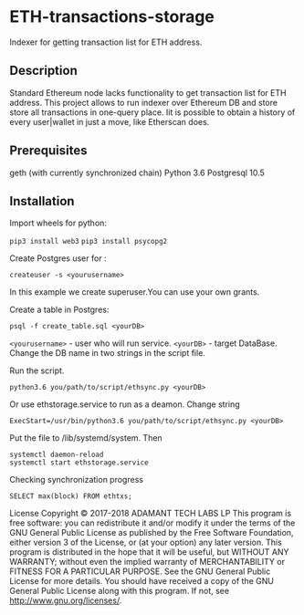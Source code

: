 # ETH-transactions-storage
Indexer for getting transaction list for ETH address.

## Description
Standard Ethereum node lacks functionality to get transaction list for ETH address.
This project allows to run indexer over Ethereum DB and store store all transactions in one-query place. Iit is possible to obtain a history of every user|wallet in just a move, like Etherscan does.

## Prerequisites
geth (with currently synchronized chain)
Python 3.6
Postgresql 10.5

## Installation
Import wheels for python:

`pip3 install web3`
`pip3 install psycopg2`

Create Postgres user for <yourusername>:
	
	createuser -s <yourusername>
	
In this example we create superuser.You can use your own grants.

Create a table in Postgres:

	psql -f create_table.sql <yourDB>

`<yourusername>` - user who will run service.
`<yourDB>` - target DataBase. Change the DB name in two strings in the script file.

Run the script.

	python3.6 you/path/to/script/ethsync.py <yourDB>

Or use ethstorage.service to run as a deamon. Change string 

	ExecStart=/usr/bin/python3.6 you/path/to/script/ethsync.py <yourDB>

Put the file to	/lib/systemd/system. Then

	systemctl daemon-reload
	systemctl start ethstorage.service

Checking synchronization progress

	SELECT max(block) FROM ethtxs;



License
Copyright © 2017-2018 ADAMANT TECH LABS LP 
This program is free software: you can redistribute it and/or modify it under the terms of the GNU General Public License as published by the Free Software Foundation, either version 3 of the License, or (at your option) any later version.
This program is distributed in the hope that it will be useful, but WITHOUT ANY WARRANTY; without even the implied warranty of MERCHANTABILITY or FITNESS FOR A PARTICULAR PURPOSE. See the GNU General Public License for more details.
You should have received a copy of the GNU General Public License along with this program. If not, see http://www.gnu.org/licenses/.


